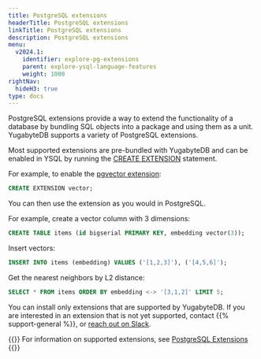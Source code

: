 ```yaml
---
title: PostgreSQL extensions
headerTitle: PostgreSQL extensions
linkTitle: PostgreSQL extensions
description: PostgreSQL extensions
menu:
  v2024.1:
    identifier: explore-pg-extensions
    parent: explore-ysql-language-features
    weight: 1000
rightNav:
  hideH3: true
type: docs
---
```


PostgreSQL extensions provide a way to extend the functionality of a database by bundling SQL objects into a package and using them as a unit. YugabyteDB supports a variety of PostgreSQL extensions.

Most supported extensions are pre-bundled with YugabyteDB and can be enabled in YSQL by running the [CREATE EXTENSION](../../../api/ysql/the-sql-language/statements/ddl_create_extension/) statement.

For example, to enable the [pgvector extension](../../../additional-features/pg-extensions/extension-pgvector/):

```sql
CREATE EXTENSION vector;
```

You can then use the extension as you would in PostgreSQL.

For example, create a vector column with 3 dimensions:

```sql
CREATE TABLE items (id bigserial PRIMARY KEY, embedding vector(3));
```

Insert vectors:

```sql
INSERT INTO items (embedding) VALUES ('[1,2,3]'), ('[4,5,6]');
```

Get the nearest neighbors by L2 distance:

```sql
SELECT * FROM items ORDER BY embedding <-> '[3,1,2]' LIMIT 5;
```

You can install only extensions that are supported by YugabyteDB. If you are interested in an extension that is not yet supported, contact {{% support-general %}}, or [reach out on Slack](https://yugabyte-db.slack.com/).

{{<lead link="../../../additional-features/pg-extensions/">}}
For information on supported extensions, see [PostgreSQL Extensions](../../../additional-features/pg-extensions/)
{{</lead>}}
